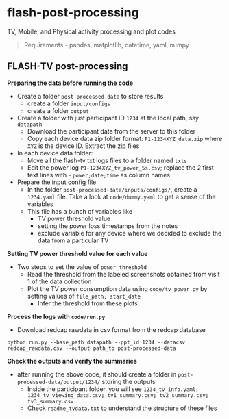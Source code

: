 # flash-post-processing
TV, Mobile, and Physical activity processing and plot codes
> Requirements - pandas, matplotlib, datetime, yaml, numpy

## FLASH-TV post-processing 
**Preparing the data before running the code**
 - Create a folder `post-processed-data` to store results
   - create a folder `input/configs`
   - create a folder `output`
 - Create a folder with just participant ID `1234` at the local path, say `datapath`
   - Download the participant data from the server to this folder
   - Copy each device data zip folder format: `P1-1234XYZ_data.zip` where `XYZ` is the device ID. Extract the zip files
 - In each device data folder:
   - Move all the flash-tv txt logs files to a folder named `txts`
   - Edit the power log `P1-1234XYZ_tv_power_5s.csv`; replace the 2 first text lines with - `power;date;time` as column names
 - Prepare the input config file
   - In the folder `post-processed-data/inputs/configs/`, create a `1234.yaml` file. Take a look at `code/dummy.yaml` to get a sense of the variables
   - This file has a bunch of variables like
     - TV power threshold value
     - setting the power loss timestamps from the notes
     - exclude variable for any device where we decided to exclude the data from a particular TV        

**Setting TV power threshold value for each value**
 - Two steps to set the value of `power_threshold`
    - Read the threshold from the labeled screenshots obtained from visit 1 of the data collection
    - Plot the TV power consumption data using `code/tv_power.py` by setting values of `file_path; start_date`
       - Infer the threshold from these plots.

**Process the logs with `code/run.py`**
 - Download redcap rawdata in csv format from the redcap database
 ```
 python run.py --base_path datapath --ppt_id 1234 --datacsv redcap_rawdata.csv --output path_to post-processed-data
 ```

**Check the outputs and verify the summaries**
 - after running the above code, it should create a folder in `post-processed-data/output/1234/` storing the outputs
    - Inside the participant folder, you will see `1234_tv_info.yaml; 1234_tv_viewing_data.csv; tv1_summary.csv; tv2_summary.csv; tv3_summary.csv`
    - Check `readme_tvdata.txt` to understand the structure of these files
